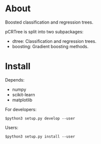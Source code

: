 About
======

Boosted classification and regression trees.

pCRTree is split into two subpackages:

- dtree: Classification and regression trees.
- boosting: Gradient boosting methods.


Install
========

Depends:

- numpy
- scikit-learn
- matplotlib

For developers:

    $python3 setup.py develop --user

Users:

    $python3 setup.py install --user

